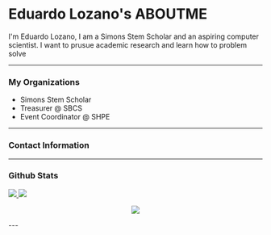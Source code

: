 # Eduardo Lozano's ABOUTME
I'm Eduardo Lozano, I am a Simons Stem Scholar and an aspiring computer scientist. I want to prusue academic research and learn how to problem solve


---
### My Organizations
- Simons Stem Scholar
- Treasurer @ SBCS
- Event Coordinator @ SHPE
---

### Contact Information
<!-- Most Used Languages -->

---
### Github Stats

<p align="left">
  <!-- GitHub Score (Assuming a general contributions widget) -->
  <a href="https://github.com/anuraghazra/github-readme-stats">
    <img src="https://github-readme-stats.vercel.app/api?username=eduardoloz&show_icons=true&theme=dracula"/>
  </a>
  <!-- GitHub Streak -->
  <a href="https://github.com/DenverCoder1/github-readme-streak-stats">
    <img src="https://github-readme-streak-stats.herokuapp.com/?user=eduardoloz&theme=dracula"/>
  </a>

</p>
<!-- Most Used Languages -->
<p align="center">
  <a href="https://github.com/anuraghazra/github-readme-stats">
    <img align="center" src="https://github-readme-stats.vercel.app/api/top-langs/?username=eduardoloz&layout=compact&theme=dracula"/>
  </a>
</p>
---

